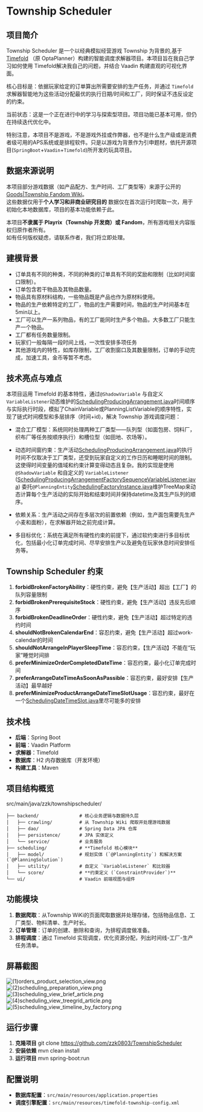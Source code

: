 # Township Scheduler

## 项目简介

Township Scheduler 是一个以经典模拟经营游戏 Township 为背景的,基于 [Timefold](https://timefold.ai) （原 OptaPlanner）构建的智能调度求解器项目。本项目旨在我自己学习如何使用 Timefold解决我自己的问题，并结合 Vaadin 构建直观的可视化界面。

核心目标是：依据玩家给定的订单算出所需要安排的生产任务，并通过 `Timefold` 求解器智能地为这些活动分配最优的执行日期/时间和工厂，同时保证不违反设定的约束。

当前状态：这是一个正在进行中的学习与探索型项目。项目功能已基本可用，但仍在持续迭代优化中。

特别注意，本项目不是游戏，不是游戏外挂或作弊器，也不是什么生产级或是消费者级可用的APS系统或是排程软件。只是以游戏为背景作为引申题材，依托开源项目(`SpringBoot`+`Vaadin`+`Timefold`)所开发的玩具项目。

## 数据来源说明

本项目部分游戏数据（如产品配方、生产时间、工厂类型等）来源于公开的 [Goods|Township Fandom Wiki](https://township.fandom.com/wiki/Goods#All_Goods_List)。  
这些数据仅用于**个人学习和非商业研究目的**
数据仅在首次运行时爬取一次，用于初始化本地数据库，项目的基本功能依赖于此。  

本项目**不隶属于 Playrix（Township 开发商）或 Fandom**，所有游戏相关内容版权归原作者所有。  
如有任何版权疑虑，请联系作者，我们将立即处理。

## 建模背景
* 订单具有不同的种类，不同的种类的订单具有不同的奖励和限制（比如时间窗口限制）。
* 订单包含若干物品及其物品数量。
* 物品具有原材料结构，一些物品既是产品也作为原材料使用。
* 物品的生产依赖特定的工厂，物品的生产需要时间，物品的生产时间基本在5min以上。
* 工厂可以生产一系列物品，有的工厂能同时生产多个物品，大多数工厂只能生产一个物品。
* 工厂都有任务数量限制。
* 玩家们一般每隔一段时间上线，一次性安排多项任务
* 其他游戏内的特性，如库存限制，工厂收割窗口及其数量限制，订单的手动完成，加速工具，金币等暂不考虑。

## 技术亮点与难点

本项目运用 Timefold 的基本特性，通过`@ShadowVariable` 与自定义`VariableListener`动态维护的[SchedulingProducingArrangement.java](src/main/java/zzk/townshipscheduler/backend/scheduling/model/SchedulingProducingArrangement.java)时间顺序与实际执行时段，模拟了ChainVariable或PlanningListVariable的顺序特性，实现了链式时间模型和多层排序（时间+id)，解决 Township 游戏调度问题：

* 混合工厂模型：系统同时处理两种工厂类型——队列型（如面包房、饲料厂，织布厂等任务按顺序执行）和槽位型（如田地、农场等）。 

* 动态时间窗约束：生产活动[SchedulingProducingArrangement.java](src/main/java/zzk/townshipscheduler/backend/scheduling/model/SchedulingProducingArrangement.java)的执行时间不仅取决于工厂类型，还受到玩家自定义的工作日历和睡眠时间的限制。这使得时间变量的值域和约束计算变得动态且复杂。我的实现是使用 `@ShadowVariable` 和自定义的 `VariableListener` ([SchedulingProducingArrangementFactorySequenceVariableListener.java](src/main/java/zzk/townshipscheduler/backend/scheduling/model/utility/SchedulingProducingArrangementFactorySequenceVariableListener.java)) 委托`@PlanningEntity`[SchedulingFactoryInstance.java](src/main/java/zzk/townshipscheduler/backend/scheduling/model/SchedulingFactoryInstance.java)维护TreeMap来动态计算每个生产活动的实际开始和结束时间并保持datetime及其生产队列的顺序。 

* 依赖关系：生产活动之间存在多层次的前置依赖（例如，生产面包需要先生产小麦和面粉），在求解器开始之前完成计算。 

* 多目标优化：系统在满足所有硬性约束的前提下，通过软约束进行多目标优化，包括最小化订单完成时间、尽早安排生产以及避免在玩家休息时间安排任务等。

## Township Scheduler 约束 

1. **forbidBrokenFactoryAbility**：硬性约束，避免【生产活动】超出【工厂】的队列容量限制
2. **forbidBrokenPrerequisiteStock**：硬性约束，避免【生产活动】违反先后顺序
3. **forbidBrokenDeadlineOrder**：硬性约束，避免【生产活动】超过特定的违约时间
4. **shouldNotBrokenCalendarEnd**：容忍约束，避免【生产活动】超过work-calendar的时间
5. **shouldNotArrangeInPlayerSleepTime**：容忍约束，【生产活动】不能在“玩家”睡觉时间排
6. **preferMinimizeOrderCompletedDateTime**：容忍约束，最小化订单完成时间
7. **preferArrangeDateTimeAsSoonAsPassible**：容忍约束，最好安排【生产活动】最早越好
8. **preferMinimizeProductArrangeDateTimeSlotUsage**：容忍约束，最好在一个[SchedulingDateTimeSlot.java](src/main/java/zzk/townshipscheduler/backend/scheduling/model/SchedulingDateTimeSlot.java)里尽可能多的安排

## 技术栈

- **后端**：Spring Boot
- **前端**：Vaadin Platform
- **求解器**：Timefold
- **数据库**：H2 内存数据库（开发环境）
- **构建工具**：Maven

## 项目结构概览
src/main/java/zzk/townshipscheduler/
``` text
├── backend/               # 核心业务逻辑与数据持久层
│   ├── crawling/          # 从 Township Wiki 爬取并处理游戏数据
│   ├── dao/               # Spring Data JPA 仓库
│   ├── persistence/       # JPA 实体定义
│   └── service/           # 业务服务
├── scheduling/            # **Timefold 核心模块**
│   ├── model/             # 规划实体 (`@PlanningEntity`) 和解决方案 (`@PlanningSolution`)
│   ├── utility/           # 自定义 `VariableListener` 和比较器
│   └── score/             # **约束定义 (`ConstraintProvider`)**
└── ui/                    # Vaadin 前端视图与组件
```

## 功能模块

1. **数据爬取**：从Township WiKi的页面爬取数据并处理存储，包括物品信息、工厂类型、物料清单、生产时长。
2. **订单管理**：订单的创建、删除和查询，为排程调度做准备。
3. **排程调度**：通过 Timefold 实现调度，优化资源分配，列出时间线-工厂-生产任务清单。

## 屏幕截图
![(1)orders_product_selection_view.png](readme/%281%29orders_product_selection_view.png)
![(2)scheduling_preparation_view.png](readme/%282%29scheduling_preparation_view.png)
![(3)scheduling_view_brief_article.png](readme/%283%29scheduling_view_brief_article.png)
![(4)scheduling_view_treegrid_article.png](readme/%284%29scheduling_view_treegrid_article.png)
![(5)scheduling_view_timeline_by_factory.png](readme/%285%29scheduling_view_timeline.png)

## 运行步骤
1. **克隆项目**
    git clone https://github.com/zzk0803/TownshipScheduler
2. **安装依赖**
    mvn clean install
3. **运行项目**
    mvn spring-boot:run

## 配置说明
- **数据库配置**：`src/main/resources/application.properties`
- **调度引擎配置**：`src/main/resources/timefold-township-config.xml`
